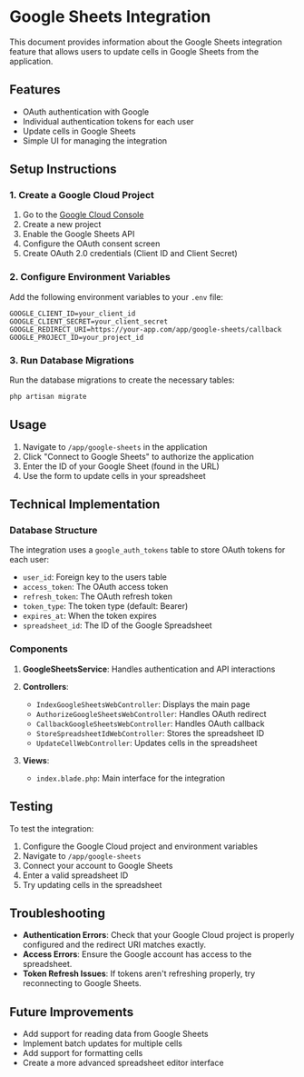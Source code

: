 # Google Sheets Integration

This document provides information about the Google Sheets integration feature that allows users to update cells in Google Sheets from the application.

## Features

- OAuth authentication with Google
- Individual authentication tokens for each user
- Update cells in Google Sheets
- Simple UI for managing the integration

## Setup Instructions

### 1. Create a Google Cloud Project

1. Go to the [Google Cloud Console](https://console.cloud.google.com/)
2. Create a new project
3. Enable the Google Sheets API
4. Configure the OAuth consent screen
5. Create OAuth 2.0 credentials (Client ID and Client Secret)

### 2. Configure Environment Variables

Add the following environment variables to your `.env` file:

```
GOOGLE_CLIENT_ID=your_client_id
GOOGLE_CLIENT_SECRET=your_client_secret
GOOGLE_REDIRECT_URI=https://your-app.com/app/google-sheets/callback
GOOGLE_PROJECT_ID=your_project_id
```

### 3. Run Database Migrations

Run the database migrations to create the necessary tables:

```bash
php artisan migrate
```

## Usage

1. Navigate to `/app/google-sheets` in the application
2. Click "Connect to Google Sheets" to authorize the application
3. Enter the ID of your Google Sheet (found in the URL)
4. Use the form to update cells in your spreadsheet

## Technical Implementation

### Database Structure

The integration uses a `google_auth_tokens` table to store OAuth tokens for each user:

- `user_id`: Foreign key to the users table
- `access_token`: The OAuth access token
- `refresh_token`: The OAuth refresh token
- `token_type`: The token type (default: Bearer)
- `expires_at`: When the token expires
- `spreadsheet_id`: The ID of the Google Spreadsheet

### Components

1. **GoogleSheetsService**: Handles authentication and API interactions
2. **Controllers**:
   - `IndexGoogleSheetsWebController`: Displays the main page
   - `AuthorizeGoogleSheetsWebController`: Handles OAuth redirect
   - `CallbackGoogleSheetsWebController`: Handles OAuth callback
   - `StoreSpreadsheetIdWebController`: Stores the spreadsheet ID
   - `UpdateCellWebController`: Updates cells in the spreadsheet

3. **Views**:
   - `index.blade.php`: Main interface for the integration

## Testing

To test the integration:

1. Configure the Google Cloud project and environment variables
2. Navigate to `/app/google-sheets`
3. Connect your account to Google Sheets
4. Enter a valid spreadsheet ID
5. Try updating cells in the spreadsheet

## Troubleshooting

- **Authentication Errors**: Check that your Google Cloud project is properly configured and the redirect URI matches exactly.
- **Access Errors**: Ensure the Google account has access to the spreadsheet.
- **Token Refresh Issues**: If tokens aren't refreshing properly, try reconnecting to Google Sheets.

## Future Improvements

- Add support for reading data from Google Sheets
- Implement batch updates for multiple cells
- Add support for formatting cells
- Create a more advanced spreadsheet editor interface
